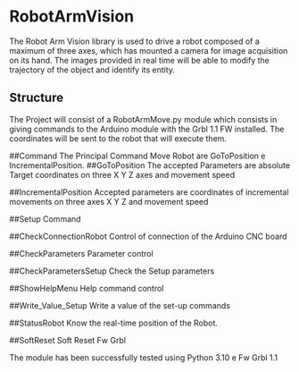 # RobotArmVision

The Robot Arm Vision library is used to drive a robot composed of a maximum of three axes, which has mounted a camera for image acquisition on its hand.
The images provided in real time will be able to modify the trajectory of the object and identify its entity.

## Structure
The Project will consist of a RobotArmMove.py module which consists in giving commands to the Arduino module with the Grbl 1.1 FW installed.
The coordinates will be sent to the robot that will execute them.

##Command
The Principal Command Move Robot are GoToPosition e IncrementalPosition.
##GoToPosition
The accepted Parameters are absolute Target coordinates on three X Y Z axes and movement speed

##IncrementalPosition
Accepted parameters are coordinates of incremental movements on three axes X Y Z and movement speed


##Setup Command

##CheckConnectionRobot 
Control of connection of the Arduino CNC board

##CheckParameters
Parameter control

##CheckParametersSetup
Check the Setup parameters

##ShowHelpMenu
Help command control

##Write_Value_Setup
Write a value of the set-up commands

##StatusRobot
Know the real-time position of the Robot.

##SoftReset
Soft Reset Fw Grbl


The module has been successfully tested using Python 3.10 e Fw Grbl 1.1



